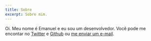 ```yaml
---
title: Sobre
excerpt: Sobre mim.
---
```

Oi. Meu nome é Emanuel e eu sou um desenvolvedor. Você pode me encontar no [Twitter](https://twitter.com/efreitasn) e [Github](https://github.com/efreitasn) ou [me enviar um e-mail](mailto:hi@efreitasn.dev).